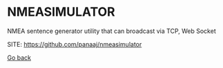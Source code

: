 # NMEASIMULATOR
 
 NMEA sentence generator utility that can broadcast via TCP, Web Socket
 
 SITE: https://github.com/panaaj/nmeasimulator

 [Go back](https://portable-linux-apps.github.io/apps.html)
